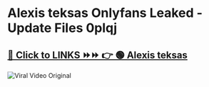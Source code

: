 
 # Alexis teksas Onlyfans Leaked - Update Files 0plqj

## <h2><a href="https://clipsfans.com/Alexis_teksas&ref=git">🔗 Click to LINKS ⏩⏩ 👉 🟢 Alexis teksas </a></h2>

<a href="https://clipsfans.com/Alexis_teksas&ref=git" rel="nofollow" data-target="animated-image.originalLink"><img src="https://i.ibb.co.com/xMMVF88/686577567.gif" alt="Viral Video Original" style="max-width: 100%; display: inline-block;" data-target="animated-image.originalImage"></a>


